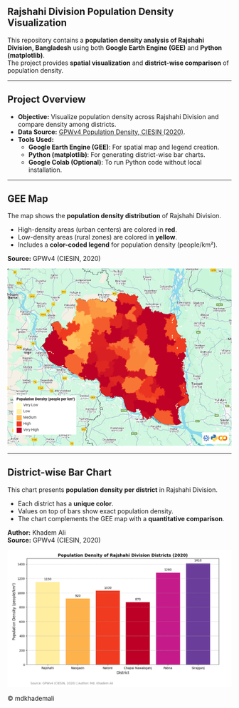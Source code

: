 ## Rajshahi Division Population Density Visualization

This repository contains a **population density analysis of Rajshahi Division, Bangladesh** using both **Google Earth Engine (GEE)** and **Python (matplotlib)**.  
The project provides **spatial visualization** and **district-wise comparison** of population density.

---

## Project Overview

- **Objective:** Visualize population density across Rajshahi Division and compare density among districts.  
- **Data Source:** [GPWv4 Population Density, CIESIN (2020)](https://sedac.ciesin.columbia.edu/data/collection/gpw-v4).  
- **Tools Used:**  
  - **Google Earth Engine (GEE)**: For spatial map and legend creation.  
  - **Python (matplotlib)**: For generating district-wise bar charts.  
  - **Google Colab (Optional)**: To run Python code without local installation.

---

## GEE Map

The map shows the **population density distribution** of Rajshahi Division.  

- High-density areas (urban centers) are colored in **red**.  
- Low-density areas (rural zones) are colored in **yellow**.  
- Includes a **color-coded legend** for population density (people/km²).  
 
**Source:** GPWv4 (CIESIN, 2020)  

![Rajshahi GEE Map](image/gee.jpg)

---

## District-wise Bar Chart

This chart presents **population density per district** in Rajshahi Division.

- Each district has a **unique color**.  
- Values on top of bars show exact population density.  
- The chart complements the GEE map with a **quantitative comparison**.

**Author:** Khadem Ali  
**Source:** GPWv4 (CIESIN, 2020)  

![District-wise Bar Chart](image/bar.png)


© mdkhademali